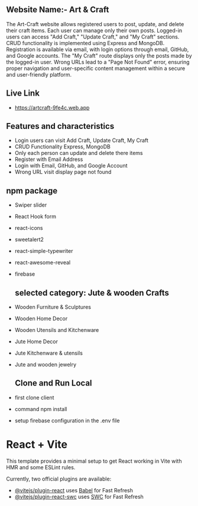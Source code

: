 

## Website Name:- Art & Craft
The Art-Craft website allows registered users to post, update, and delete their craft items. Each user can manage only their own posts. Logged-in users can access "Add Craft," "Update Craft," and "My Craft" sections. CRUD functionality is implemented using Express and MongoDB. Registration is available via email, with login options through email, GitHub, and Google accounts. The "My Craft" route displays only the posts made by the logged-in user. Wrong URLs lead to a "Page Not Found" error, ensuring proper navigation and user-specific content management within a secure and user-friendly platform.

## Live Link
- https://artcraft-9fe4c.web.app
  
## Features and characteristics
- Login users can visit Add Craft, Update Craft, My Craft
-  CRUD Functionality Express, MongoDB
-  Only each person can update and delete there items
- Register with Email Address 
- Login with Email, GitHub, and Google Account
- Wrong URL visit display page not found

## npm package
- Swiper slider
- React Hook form
- react-icons
- sweetalert2
- react-simple-typewriter
- react-awesome-reveal
- firebase

  ## selected category:  Jute & wooden Crafts
- Wooden Furniture & Sculptures
- Wooden Home Decor
- Wooden Utensils and Kitchenware
- Jute Home Decor
- Jute Kitchenware & utensils
- Jute and wooden jewelry

    ## Clone and Run Local
-  first clone client
-  command npm install
-  setup firebase configuration in the .env file

# React + Vite

This template provides a minimal setup to get React working in Vite with HMR and some ESLint rules.

Currently, two official plugins are available:

- [@vitejs/plugin-react](https://github.com/vitejs/vite-plugin-react/blob/main/packages/plugin-react/README.md) uses [Babel](https://babeljs.io/) for Fast Refresh
- [@vitejs/plugin-react-swc](https://github.com/vitejs/vite-plugin-react-swc) uses [SWC](https://swc.rs/) for Fast Refresh
